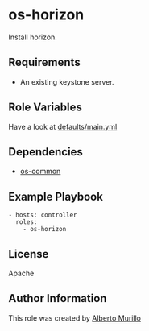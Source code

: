 os-horizon
=========

Install horizon.

Requirements
------------

* An existing keystone server.

Role Variables
--------------

Have a look at [defaults/main.yml](https://github.com/albertomurillo/ansible-openstack/blob/master/roles/os-horizon/defaults/main.yml)

Dependencies
------------

* [os-common](https://github.com/albertomurillo/ansible-openstack/tree/master/roles/os-common)

Example Playbook
----------------

    - hosts: controller
      roles:
        - os-horizon

License
-------

Apache

Author Information
------------------

This role was created by [Alberto Murillo](mailto:albertomurillosilva@gmail.com)
